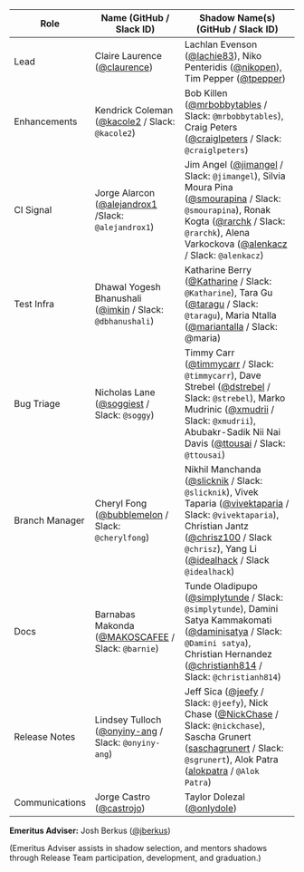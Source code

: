 | **Role** | **Name** (**GitHub / Slack ID**)  | **Shadow Name(s) (GitHub / Slack ID)** |
| ------ | ------ | ------ |
| Lead |  Claire Laurence ([@claurence](https://github.com/claurence)) | Lachlan Evenson ([@lachie83](https://github.com/lachie83)), Niko Penteridis ([@nikopen](https://github.com/nikopen)), Tim Pepper ([@tpepper](https://github.com/tpepper)) |
| Enhancements | Kendrick Coleman ([@kacole2](https://github.com/kacole2) / Slack: `@kacole2`) | Bob Killen ([@mrbobbytables](https://github.com/mrbobbytables) / Slack: `@mrbobbytables`), Craig Peters ([@craiglpeters](https://github.com/craiglpeters) / Slack: `@craiglpeters`) |
| CI Signal | Jorge Alarcon ([@alejandrox1](https://github.com/alejandrox1) /Slack: `@alejandrox1`) | Jim Angel ([@jimangel](https://github.com/jimangel) / Slack: `@jimangel`), Silvia Moura Pina ([@smourapina](https://github.com/smourapina) / Slack: `@smourapina`), Ronak Kogta ([@rarchk](https://github.com/rarchk) / Slack: `@rarchk`), Alena Varkockova ([@alenkacz](https://github.com/alenkacz) / Slack: `@alenkacz`) |
| Test Infra | Dhawal Yogesh Bhanushali ([@imkin](https://github.com/imkin) / Slack: `@dbhanushali`) | Katharine Berry ([@Katharine](https://github.com/Katharine) / Slack: `@Katharine`), Tara Gu ([@taragu](http://github.com/taragu) / Slack: `@taragu`), Maria Ntalla ([@mariantalla](https://github.com/mariantalla) / Slack: @maria)|
| Bug Triage | Nicholas Lane ([@soggiest](https://github.com/soggiest) / Slack: `@soggy`) | Timmy Carr ([@timmycarr](https://github.com/timmycarr) / Slack: `@timmycarr`), Dave Strebel ([@dstrebel](https://github.com/dstrebel) / Slack: `@strebel`), Marko Mudrinic ([@xmudrii](https://github.com/xmudrii) / Slack: `@xmudrii`), Abubakr-Sadik Nii Nai Davis ([@ttousai](https://github.com/ttousai) / Slack: `@ttousai`) |
| Branch Manager | Cheryl Fong ([@bubblemelon](https://github.com/bubblemelon) / Slack: `@cherylfong`) | Nikhil Manchanda ([@slicknik](https://github.com/slicknik) / Slack: `@slicknik`), Vivek Taparia ([@vivektaparia](https://github.com/vivektaparia) / Slack: `@vivektaparia`), Christian Jantz ([@chrisz100](https://github.com/chrisz100) / Slack `@chrisz`), Yang Li ([@idealhack](https://github.com/idealhack) / Slack `@idealhack`) |
| Docs | Barnabas Makonda ([@MAKOSCAFEE](https://github.com/MAKOSCAFEE) / Slack: `@barnie`) | Tunde Oladipupo ([@simplytunde](https://github.com/simplytunde) / Slack: `@simplytunde`), Damini Satya Kammakomati ([@daminisatya](https://github.com/daminisatya) / Slack: `@Damini satya`), Christian Hernandez ([@christianh814](https://github.com/christianh814) / Slack: `@christianh814`) |
| Release Notes | Lindsey Tulloch ([@onyiny-ang](https://github.com/onyiny-ang) / Slack: `@onyiny-ang`) | Jeff Sica ([@jeefy](https://github.com/jeefy) / Slack: `@jeefy`), Nick Chase ([@NickChase](https://github.com/NickChase) / Slack: `@nickchase`), Sascha Grunert ([saschagrunert](https://github.com/saschagrunert) / Slack: `@sgrunert`), Alok Patra ([alokpatra](https://github.com/alokpatra) / `@Alok Patra`)|
| Communications | Jorge Castro ([@castrojo](https://github.com/castrojo)) | Taylor Dolezal ([@onlydole](https://github.com/onlydole)) | David McKay ([@rawkode](https://github.com/rawkode))



**Emeritus Adviser:** Josh Berkus ([@jberkus](https://github.com/jberkus))

(Emeritus Adviser assists in shadow selection, and mentors shadows through Release Team participation, development, and graduation.)
